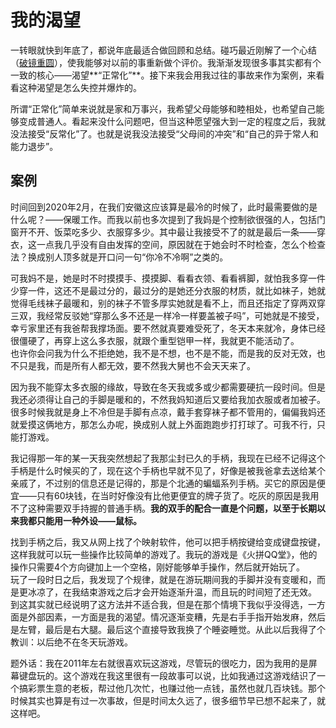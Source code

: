 # 我的渴望

一转眼就快到年底了，都说年底最适合做回顾和总结。碰巧最近刚解了一个心结（[破镜重圆](./2024-10-18-破镜重圆.md)），使我能够对以前的事重新做个评价。我渐渐发现很多事其实都有个一致的核心——渴望**“正常化”**。接下来我会用我过往的事故来作为案例，来看看这种渴望是怎么失控并爆炸的。

所谓“正常化”简单来说就是家和万事兴，我希望父母能够和睦相处，也希望自己能够变成普通人。看起来没什么问题吧，但当这种愿望强大到一定的程度之后，我就没法接受“反常化”了。也就是说我没法接受“父母间的冲突”和“自己的异于常人和能力退步”。

## 案例

时间回到2020年2月，在我们安徽这应该算是最冷的时候了，此时最需要做的是什么呢？——保暖工作。而我以前也多次提到了我妈是个控制欲很强的人，包括门窗开不开、饭菜吃多少、衣服穿多少。其中最让我接受不了的就是最后一条——穿衣，这一点我几乎没有自由发挥的空间，原因就在于她会时不时检查，怎么个检查法？换成别人顶多就是开口问一句“你冷不冷啊”之类的。

可我妈不是，她是时不时摸摸手、摸摸脚、看看衣领、看看裤脚，就怕我多穿一件少穿一件，这还不是最过分的，最过分的是她还分衣服的材质，就比如袜子，她就觉得毛线袜子最暖和，别的袜子不管多厚实她就是看不上，而且还指定了穿两双穿三双，我经常反驳她“穿那么多不还是一样冷一样要盖被子吗”，可她就是不接受，幸亏家里还有我爸帮我撑场面。要不然就真要难受死了，冬天本来就冷，身体已经很僵硬了，再穿上这么多衣服，就跟个重型铠甲一样，我就更不能活动了。  
也许你会问我为什么不拒绝她，我不是不想，也不是不能，而是我的反对无效，也不只是我，而是所有人都无效，要不然我大舅也不会天天来了。

因为我不能穿太多衣服的缘故，导致在冬天我或多或少都需要硬抗一段时间。但是我还必须得让自己的手脚是暖和的，不然我妈知道后又要给我加衣服或者加被子。很多时候我就是身上不冷但是手脚有点凉，戴手套穿袜子都不管用的，偏偏我妈还就爱摸这俩地方，那怎么办呢，换成别人就上外面跑跑步打打球了。可我不行，只能打游戏。

我记得那一年的某一天我突然想起了我那尘封已久的手柄，我现在已经不记得这个手柄是什么时候买的了，现在这个手柄也早就不见了，好像是被我爸拿去送给某个亲戚了，不过别的信息还是记得的，那是个北通的蝙蝠系列手柄。买它的原因是便宜——只有60块钱，在当时好像没有比他更便宜的牌子货了。吃灰的原因是我用不了这种需要双手持握的普通手柄。**我的双手的配合一直是个问题，以至于长期以来我都只能用一种外设——鼠标。**

找到手柄之后，我又从网上找了个映射软件，他可以把手柄按键给变成键盘按键，这样我就可以玩一些操作比较简单的游戏了。我玩的游戏是《火拼QQ堂》，他的操作只需要4个方向键加上一个空格，刚好能够单手操作，然后就开始玩了。  
玩了一段时日之后，我发现了个规律，就是在游玩期间我的手脚并没有变暖和，而是更冰凉了，在我结束游戏之后才会开始逐渐升温，而且玩的时间短了还无效。  
到这其实就已经说明了这方法并不适合我，但是在那个情境下我似乎没得选，一方面是外部因素，一方面是我的渴望。情况逐渐变糟，先是右手手指开始发麻，然后是左臂，最后是右大腿。最后这个直接导致我换了个睡姿睡觉。从此以后我得了个教训：以后绝不在冬天玩游戏。

题外话：我在2011年左右就很喜欢玩这游戏，尽管玩的很吃力，因为我用的是屏幕键盘玩的。这个游戏在我这里很有一段故事可以说，比如我通过这游戏结识了一个搞彩票生意的老板，帮过他几次忙，也赚过他一点钱，虽然也就几百块钱。那个时候其实也算是有过一次事故，但是时间太久远了，很多细节早已想不起来了，就这样吧。
